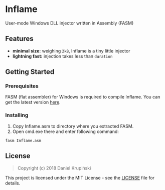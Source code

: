 # Inflame

User-mode Windows DLL injector written in Assembly (FASM)

## Features

- **minimal size:** weighing `2kB`, Inflame is a tiny little injector
- **lightning fast:** injection takes less than `duration`

## Getting Started

### Prerequisites

FASM (flat assembler) for Windows is required to compile Inflame. You can get the latest version [here](https://flatassembler.net/download.php).

### Installing

1. Copy Inflame.asm to directory where you extracted FASM.
2. Open cmd.exe there and enter following command:
```
fasm Inflame.asm
```

## License

> Copyright (c) 2018 Daniel Krupiński

This project is licensed under the MIT License - see the [LICENSE](LICENSE) file for details.
